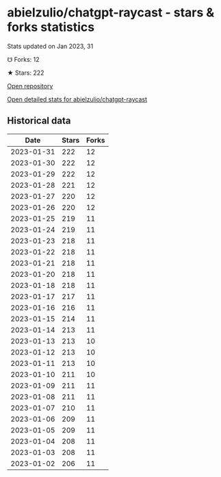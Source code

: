 # abielzulio/chatgpt-raycast - stars & forks statistics

Stats updated on Jan 2023, 31

☋ Forks: 12

★ Stars: 222

[Open repository](https://github.com/abielzulio/chatgpt-raycast)

[Open detailed stats for abielzulio/chatgpt-raycast](https://reviewgithub.com/rep/abielzulio/chatgpt-raycast)

## Historical data
| Date | Stars | Forks |
|------|-------|-------|
| 2023-01-31 | 222 | 12 | 
| 2023-01-30 | 222 | 12 | 
| 2023-01-29 | 222 | 12 | 
| 2023-01-28 | 221 | 12 | 
| 2023-01-27 | 220 | 12 | 
| 2023-01-26 | 220 | 12 | 
| 2023-01-25 | 219 | 11 | 
| 2023-01-24 | 219 | 11 | 
| 2023-01-23 | 218 | 11 | 
| 2023-01-22 | 218 | 11 | 
| 2023-01-21 | 218 | 11 | 
| 2023-01-20 | 218 | 11 | 
| 2023-01-18 | 218 | 11 | 
| 2023-01-17 | 217 | 11 | 
| 2023-01-16 | 216 | 11 | 
| 2023-01-15 | 214 | 11 | 
| 2023-01-14 | 213 | 11 | 
| 2023-01-13 | 213 | 10 | 
| 2023-01-12 | 213 | 10 | 
| 2023-01-11 | 213 | 10 | 
| 2023-01-10 | 211 | 10 | 
| 2023-01-09 | 211 | 11 | 
| 2023-01-08 | 211 | 11 | 
| 2023-01-07 | 210 | 11 | 
| 2023-01-06 | 209 | 11 | 
| 2023-01-05 | 209 | 11 | 
| 2023-01-04 | 208 | 11 | 
| 2023-01-03 | 208 | 11 | 
| 2023-01-02 | 206 | 11 | 


